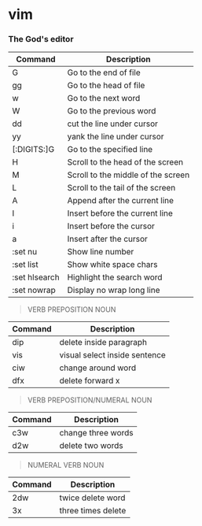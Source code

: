# vim

### The God's editor

| Command | Description |
| -- | -- |
| G | Go to the end of file |
| gg | Go to the head of file |
| w | Go to the next word |
| W | Go to the previous word |
| dd | cut the line under cursor |
| yy | yank the line under cursor |
| [:DIGITS:]G | Go to the specified line |
| H | Scroll to the head of the screen |
| M | Scroll to the middle of the screen |
| L | Scroll to the tail of the screen |
| A | Append after the current line |
| I | Insert before the current line |
| i | Insert before the cursor |
| a | Insert after the cursor |
| :set nu | Show line number |
| :set list | Show white space chars |
| :set hlsearch | Highlight the search word |
| :set nowrap | Display no wrap long line |

> VERB PREPOSITION NOUN

| Command | Description |
| -- | -- |
| dip | delete inside paragraph |
| vis | visual select inside sentence |
| ciw | change around word |
| dfx | delete forward x |

> VERB PREPOSITION/NUMERAL NOUN

| Command | Description |
| -- | -- |
| c3w | change three words |
| d2w | delete two words |

> NUMERAL VERB NOUN

| Command | Description |
| -- | -- |
| 2dw | twice delete word |
| 3x | three times delete |
